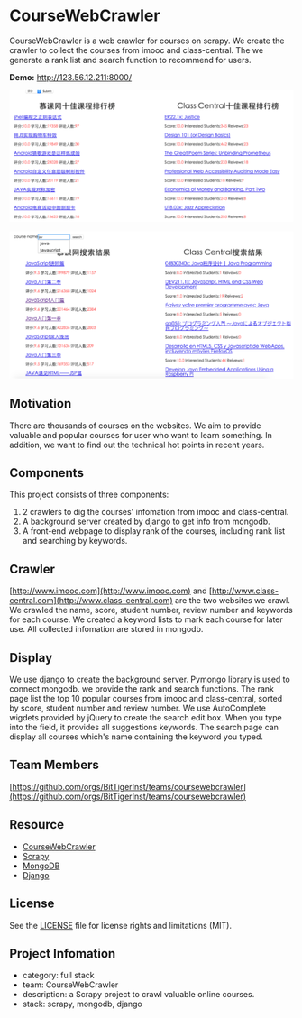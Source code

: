 # CourseWebCrawler
CourseWebCrawler is a web crawler for courses on scrapy. We create the crawler to collect the courses from imooc and class-central. The we generate a rank list and search function to recommend for users.

**Demo:** http://123.56.12.211:8000/

![](./img/rank.png)

![](./img/search.png)

## Motivation

There are thousands of courses on the websites. We aim to provide valuable and popular courses for user who want to learn something. In addition, we want to find out the technical hot points in recent years.

## Components

 This project consists of three components:

1. 2 crawlers to dig the courses' infomation from imooc and class-central.
2. A background server created by django to get info from mongodb.
3. A front-end webpage to display rank of the courses, including rank list and searching by keywords.

## Crawler

[http://www.imooc.com](http://www.imooc.com) and [http://www.class-central.com](http://www.class-central.com) are the two websites we crawl. We crawled the name, score, student number, review number and keywords for each course. We created a keyword lists to mark each course for later use. All collected infomation are stored in mongodb.

## Display

We use django to create the background server. Pymongo library is used to connect mongodb. we provide the rank and search functions. The rank page list the top 10 popular courses from imooc and class-central, sorted by score, student number and review number. We use AutoComplete wigdets provided by jQuery to create the search edit box. When you type into the field, it provides all suggestions keywords. The search page can display all courses which's name containing the keyword you typed.

## Team Members

[https://github.com/orgs/BitTigerInst/teams/coursewebcrawler](https://github.com/orgs/BitTigerInst/teams/coursewebcrawler)

## Resource

- [CourseWebCrawler](https://github.com/BitTigerInst/CourseWebCrawler)
- [Scrapy](http://scrapy.org/)
- [MongoDB](https://www.mongodb.com/)
- [Django](https://www.djangoproject.com/)

## License

See the [LICENSE](LICENSE) file for license rights and limitations (MIT).

## Project Infomation

- category: full stack
- team: CourseWebCrawler
- description: a Scrapy project to crawl valuable online courses.
- stack: scrapy, mongodb, django









